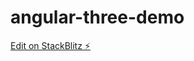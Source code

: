 # angular-three-demo

[Edit on StackBlitz ⚡️](https://stackblitz.com/edit/angular-three-demo-template-c2x2fe)
